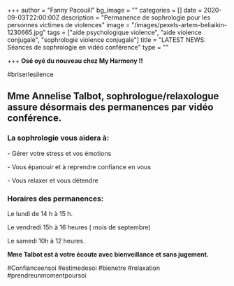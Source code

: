 +++
author = "Fanny Pacouill"
bg_image = ""
categories = []
date = 2020-09-03T22:00:00Z
description = "Permanence de sophrologie pour les personnes victimes de violences"
image = "/images/pexels-artem-beliaikin-1230665.jpg"
tags = ["aide psychologique violence", "aide violence conjugale", "sophrologie violence conjugale"]
title = "LATEST NEWS: Séances de sophrologie en vidéo conférence"
type = ""

+++
**Osé oyé du nouveau chez My Harmony !!**

\#briserlesilence

## Mme Annelise Talbot, **sophrologue/relaxologue assure désormais des permanences par vidéo conférence.**

### **La sophrologie vous aidera à:**

\- Gérer votre stress et vos émotions

\- Vous épanouir et à reprendre confiance en vous

\- Vous relaxer et vous détendre

### **Horaires des permanences:**

Le lundi de 14 h à 15 h.

Le vendredi 15h à 16 heures ( mois de septembre)

Le samedi 10h à 12 heures.

**Mme Talbot est à votre écoute avec bienveillance et sans jugement.**

\#Confianceensoi #estimedesoi #bienetre #relaxation #prendreunmomentpoursoi